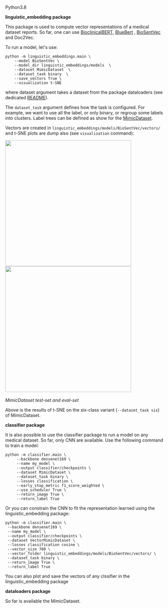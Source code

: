 Python3.8
<p><b>linguistic_embedding package</b></p>

This package is used to compute vector representations of a medical dataset reports. So far, one can use [BioclinicalBERT](https://github.com/EmilyAlsentzer/clinicalBERT/), [BlueBert](https://github.com/ncbi-nlp/bluebert/)
, [BioSentVec](https://github.com/ncbi-nlp/BioSentVec) and Doc2Vec.

To run a model, let's use:
```
python -m linguistic_embeddings.main \
    --model BioSentVec \
    --model_dir linguistic_embeddings/models  \
    --dataset MimicDataset  \
    --dataset_task binary  \
    --save_vectors True \
    --visualization t-SNE
```
where dataset argument takes a dataset from the package dataloaders 
(see dedicated [README](https://github.com/jbdel/medical_imaging_toolbox/tree/main/dataloaders)).

The `dataset_task` argument defines how the task is configured. For example, we want to use all the label, or only binary, or regroup 
some labels into clusters. Label trees can be defined as show 
for the [MimicDataset](https://github.com/jbdel/medical_imaging_toolbox/tree/main/dataloaders/MimicDataset/BaseMimic.py).

Vectors are created in `linguistic_embeddings/models/BioSentVec/vectors/` and t-SNE plots are dump 
also (see `visualization` command):

<img src='https://i.imgur.com/tT7h3hb.png' width="400px" /><img src='https://i.imgur.com/XAr6uDH.png' width="400px" /><br/>
<br/>
<i>MimicDataset test-set and eval-set</i>

Above is the results of t-SNE on the six-class variant (`--dataset_task six`) of MimicDataset.
<p><b>classifier package</b></p>

It is also possible to use the classifier package to run a model on any medical dataset. So far, only CNN are available. Use 
the following command to train a model:

```
python -m classifier.main \
     --backbone densenet169 \
     --name my_model \
     --output classifier/checkpoints \
     --dataset MimicDataset \
     --dataset_task binary \
     --losses classification \
     --early_stop_metric f1_score_weighted \
     --use_scheduler True \
     --return_image True \
     --return_label True 
```

Or you can constrain the CNN to fit the representation learned using the linguistic_embedding package:
```
python -m classifier.main \
 --backbone densenet169 \
 --name my_model \
 --output classifier/checkpoints \
 --dataset VectorMimicDataset \
 --losses classification cosine \
 --vector_size 700 \
 --vector_folder linguistic_embeddings/models/BioSentVec/vectors/ \
 --dataset_task binary \
 --return_image True \
 --return_label True 
```

You can also plot and save the vectors of any clssifier in the linguistic_embedding package

<p><b>dataloaders package</b></p>

So far is available the MimicDataset.
